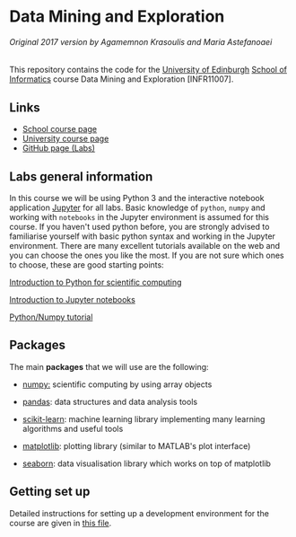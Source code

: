 # Data Mining and Exploration
###### Original 2017 version by Agamemnon Krasoulis and Maria Astefanoaei
This repository contains the code for the [University of Edinburgh](http://www.ed.ac.uk/) [School of Informatics](http://www.ed.ac.uk/informatics/) course Data Mining and Exploration [INFR11007].
## Links
  * [School course page](https://www.inf.ed.ac.uk/teaching/courses/dme/)
  * [University course page](http://www.drps.ed.ac.uk/18-19/dpt/cxinfr11007.htm)
  * [GitHub page (Labs)](https://github.com/MirunaClinciu/DME)

## Labs general information

In this course we will be using Python 3 and the interactive notebook application [Jupyter](http://jupyter.readthedocs.io/) for all labs. Basic knowledge of `python`, `numpy` and working with `notebooks` in the Jupyter environment is assumed for this course. If you haven't used python before, you are strongly advised to familiarise yourself with basic python syntax and working in the Jupyter environment. There are many excellent tutorials available on the web and you can choose the ones you like the most. If you are not sure which ones to choose, these are good starting points:

[Introduction to Python for scientific computing](http://bebi103.caltech.edu/2015/tutorials/t1a_intro_to_python.html)

[Introduction to Jupyter notebooks](http://bebi103.caltech.edu/2015/tutorials/t0b_intro_to_jupyter_notebooks.html)

[Python/Numpy tutorial](http://cs231n.github.io/python-numpy-tutorial/#python)


## Packages 

The main **packages** that we will use are the following:
* [numpy:](http://www.numpy.org/) scientific computing by using array objects

* [pandas](http://pandas.pydata.org/): data structures and data analysis tools

* [scikit-learn](http://scikit-learn.org/stable/): machine learning library implementing many learning algorithms and useful tools

* [matplotlib](http://matplotlib.org/): plotting library (similar to MATLAB's plot interface)

* [seaborn](https://seaborn.github.io/index.html): data visualisation library which works on top of matplotlib

## Getting set up
  Detailed instructions for setting up a development environment for the course are given in [this file](https://github.com/MirunaClinciu/DME/blob/master/environment-set-up.md).
